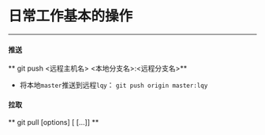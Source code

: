# 日常工作基本的操作

<hr/>

#### 推送

** git push <远程主机名> <本地分支名>:<远程分支名>**

* 将本地`master`推送到远程`lqy`： `git push origin master:lqy`

#### 拉取

** git pull [options] [<repository> [<refspec>…]] **